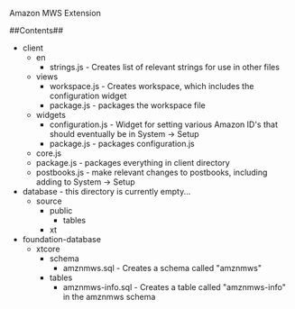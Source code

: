 Amazon MWS Extension

##Contents##
* client
  * en
    * strings.js - Creates list of relevant strings for use in other files
  * views
    * workspace.js - Creates workspace, which includes the configuration widget
    * package.js - packages the workspace file
  * widgets
    * configuration.js - Widget for setting various Amazon ID's that should eventually be in System -> Setup
    * package.js - packages configuration.js
  * core.js
  * package.js - packages everything in client directory
  * postbooks.js - make relevant changes to postbooks, including adding to System -> Setup
* database - this directory is currently empty...
  * source
    * public
      * tables
    * xt
* foundation-database
  * xtcore
    * schema
      * amznmws.sql - Creates a schema called "amznmws"
    * tables
      * amznmws-info.sql - Creates a table called "amznmws-info" in the amznmws schema
